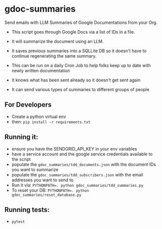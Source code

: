 # gdoc-summaries
Send emails with LLM Summaries of Google Documentations from your Org.

- This script goes through Google Docs via a list of IDs in a file.
- It will summarize the document using an LLM.
- It saves previous summaries into a SQLLite DB so it doesn't have to continue regenerating the same summary.
- This can be run on a daily Cron Job to help folks keep up to date with newly written documentation
- It knows what has been sent already so it doesn't get sent again

- It can send various types of summaries to different groups of people


## For Developers
- Create a python virtual env
- then: `pip install -r requirements.txt`

## Running it:
- ensure you have the SENDGRID_API_KEY in your env variables
- have a service account and the google service credentials available to the script
- populate the `gdoc_summaries/tdd_documents.json` with the document IDs you want to summarize
- populate the `gdoc_summaries/tdd_subscribers.json` with the email addresses you want to send to
- Run it via: `PYTHONPATH=. python gdoc_summaries/tdd_summaries.py`
- To reset your DB: `PYTHONPATH=. python gdoc_summaries/reset_database.py`

## Running tests:
- `pytest`
